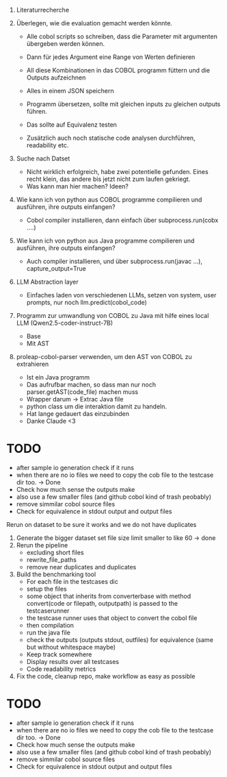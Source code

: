 1. Literaturrecherche
2. Überlegen, wie die evaluation gemacht werden könnte.
    - Alle cobol scripts so schreiben, dass die Parameter mit argumenten übergeben werden können.
    - Dann für jedes Argument eine Range von Werten definieren
    - All diese Kombinationen in das COBOL programm füttern und die Outputs aufzeichnen
    - Alles in einem JSON speichern
    - Programm übersetzen, sollte mit gleichen inputs zu gleichen outputs führen.
    - Das sollte auf Equivalenz testen

    - Zusätzlich auch noch statische code analysen durchführen, readability etc.

3. Suche nach Datset
    - Nicht wirklich erfolgreich, habe zwei potentielle gefunden. Eines recht klein, das andere bis jetzt nicht zum laufen gekriegt.
    - Was kann man hier machen? Ideen?

4. Wie kann ich von python aus COBOL programme compilieren und ausführen, ihre outputs einfangen?
    - Cobol compiler installieren, dann einfach über subprocess.run(cobx ....)
5. Wie kann ich von python aus Java programme compilieren und ausführen, ihre outputs einfangen?
    - Auch compiler installieren, und über subprocess.run(javac ...), capture_output=True

6. LLM Abstraction layer
    - Einfaches laden von verschiedenen LLMs, setzen von system, user prompts, nur noch llm.predict(cobol_code)

7. Programm zur umwandlung von COBOL zu Java mit hilfe eines local LLM (Qwen2.5-coder-instruct-7B)
    - Base
    - Mit AST

8. proleap-cobol-parser verwenden, um den AST von COBOL zu extrahieren
    - Ist ein Java programm
    - Das aufrufbar machen, so dass man nur noch parser.getAST(code_file) machen muss
    - Wrapper darum -> Extrac Java file
    - python class um die interaktion damit zu handeln.
    - Hat lange gedauert das einzubinden
    - Danke Claude <3



# TODO
- after sample io generation check if it runs
- when there are no io files we need to copy the cob file to the testcase dir too. -> Done
- Check how much sense the outputs make
- also use a few smaller files (and github cobol kind of trash peobably)
- remove simmilar cobol source files 
- Check for equivalence in stdout output and output files

Rerun on dataset to be sure it works and we do not have duplicates


1. Generate the bigger dataset set file size limit smaller to like 60 -> done
2. Rerun the pipeline
    - excluding short files
    - rewrite_file_paths
    - remove near duplicates and duplicates
3. Build the benchmarking tool
    - For each file in the testcases dic
    - setup the files
    - some object that inherits from converterbase with method convert(code or filepath, outputpath) is passed to the testcaserunner
    - the testcase runner uses that object to convert the cobol file
    - then compilation
    - run the java file
    - check the outputs (outputs stdout, outfiles) for equivalence (same but without whitespace maybe)
    - Keep track somewhere
    - Display results over all testcases
    - Code readability metrics
4. Fix the code, cleanup repo, make workflow as easy as possible




# TODO
- after sample io generation check if it runs
- when there are no io files we need to copy the cob file to the testcase dir too. -> Done
- Check how much sense the outputs make
- also use a few smaller files (and github cobol kind of trash peobably)
- remove simmilar cobol source files 
- Check for equivalence in stdout output and output files
